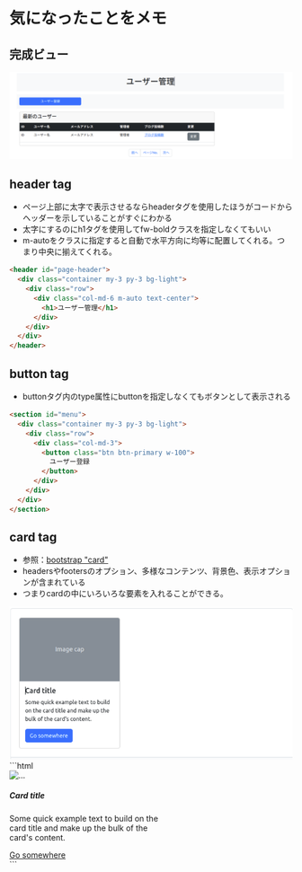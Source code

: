 # 気になったことをメモ


## 完成ビュー
<img src="./user_maintenance_display.png">

## header tag
- ページ上部に太字で表示させるならheaderタグを使用したほうがコードからヘッダーを示していることがすぐにわかる
- 太字にするのにh1タグを使用してfw-boldクラスを指定しなくてもいい
- m-autoをクラスに指定すると自動で水平方向に均等に配置してくれる。つまり中央に揃えてくれる。
```html
<header id="page-header">
  <div class="container my-3 py-3 bg-light">
    <div class="row">
      <div class="col-md-6 m-auto text-center">
        <h1>ユーザー管理</h1>
      </div>
    </div>
  </div>
</header>
```

## button tag
- buttonタグ内のtype属性にbuttonを指定しなくてもボタンとして表示される
```html
<section id="menu">
  <div class="container my-3 py-3 bg-light">
    <div class="row">
      <div class="col-md-3">
        <button class="btn btn-primary w-100">
          ユーザー登録
        </button>
      </div>
    </div>
  </div>
</section>
```
## card tag
- 参照：[bootstrap "card"](https://getbootstrap.jp/docs/5.3/components/card/)
- headersやfootersのオプション、多様なコンテンツ、背景色、表示オプションが含まれている
- つまりcardの中にいろいろな要素を入れることができる。
<img src="./view_card_tag.png">
```html
<div class="card" style="width: 18rem;">
  <img src="..." class="card-img-top" alt="...">
  <div class="card-body">
    <h5 class="card-title">Card title</h5>
    <p class="card-text">Some quick example text to build on the card title and make up the bulk of the card's content.</p>
    <a href="#" class="btn btn-primary">Go somewhere</a>
  </div>
</div>
```
